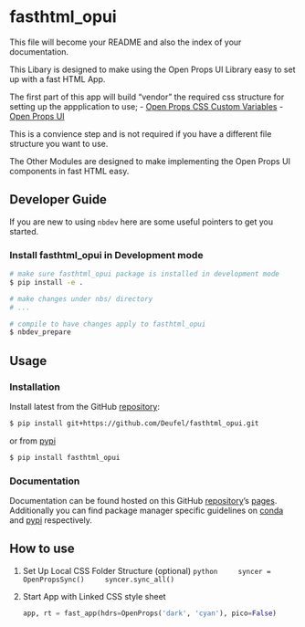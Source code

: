 # fasthtml_opui


<!-- WARNING: THIS FILE WAS AUTOGENERATED! DO NOT EDIT! -->

This file will become your README and also the index of your
documentation.

This Libary is designed to make using the Open Props UI Library easy to
set up with a fast HTML App.

The first part of this app will build “vendor” the required css
structure for setting up the appplication to use; - [Open Props CSS
Custom Variables](https://open-props.style/) - [Open Props
UI](https://open-props-ui.netlify.app/)

This is a convience step and is not required if you have a different
file structure you want to use.

The Other Modules are designed to make implementing the Open Props UI
components in fast HTML easy.

## Developer Guide

If you are new to using `nbdev` here are some useful pointers to get you
started.

### Install fasthtml_opui in Development mode

``` sh
# make sure fasthtml_opui package is installed in development mode
$ pip install -e .

# make changes under nbs/ directory
# ...

# compile to have changes apply to fasthtml_opui
$ nbdev_prepare
```

## Usage

### Installation

Install latest from the GitHub
[repository](https://github.com/Deufel/fasthtml_opui):

``` sh
$ pip install git+https://github.com/Deufel/fasthtml_opui.git
```

or from [pypi](https://pypi.org/project/fasthtml_opui/)

``` sh
$ pip install fasthtml_opui
```

### Documentation

Documentation can be found hosted on this GitHub
[repository](https://github.com/Deufel/fasthtml_opui)’s
[pages](https://Deufel.github.io/fasthtml_opui/). Additionally you can
find package manager specific guidelines on
[conda](https://anaconda.org/Deufel/fasthtml_opui) and
[pypi](https://pypi.org/project/fasthtml_opui/) respectively.

## How to use

1.  Set Up Local CSS Folder Structure (optional)
    `python     syncer = OpenPropsSync()     syncer.sync_all()`

2.  Start App with Linked CSS style sheet

    ``` python
    app, rt = fast_app(hdrs=OpenProps('dark', 'cyan'), pico=False)
    ```
